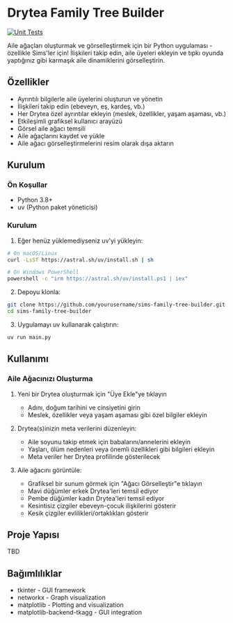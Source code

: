 # Drytea Family Tree Builder

[![Unit Tests](https://github.com/IM-EB/sims_family_tree/actions/workflows/unit-tests-on-push.yml/badge.svg?branch=master)](https://github.com/IM-EB/sims_family_tree/actions/workflows/unit-tests-on-push.yml)

Aile ağaçları oluşturmak ve görselleştirmek için bir Python uygulaması - özellikle Sims'ler için! İlişkileri takip edin, aile üyeleri ekleyin ve tıpkı oyunda yaptığınız gibi karmaşık aile dinamiklerini görselleştirin.

## Özellikler

- Ayrıntılı bilgilerle aile üyelerini oluşturun ve yönetin
- İlişkileri takip edin (ebeveyn, eş, kardeş, vb.)
- Her Drytea özel ayrıntılar ekleyin (meslek, özellikler, yaşam aşaması, vb.)
- Etkileşimli grafiksel kullanıcı arayüzü
- Görsel aile ağacı temsili
- Aile ağaçlarını kaydet ve yükle
- Aile ağacı görselleştirmelerini resim olarak dışa aktarın

## Kurulum

### Ön Koşullar

- Python 3.8+
- uv (Python paket yöneticisi)

### Kurulum

1. Eğer henüz yüklemediyseniz uv'yi yükleyin:
```bash
# On macOS/Linux
curl -LsSf https://astral.sh/uv/install.sh | sh

# On Windows PowerShell
powershell -c "irm https://astral.sh/uv/install.ps1 | iex"
```

2. Depoyu klonla:
```bash
git clone https://github.com/yourusername/sims-family-tree-builder.git
cd sims-family-tree-builder
```

3. Uygulamayı uv kullanarak çalıştırın:
```bash
uv run main.py
```

## Kullanımı

### Aile Ağacınızı Oluşturma

1. Yeni bir Drytea oluşturmak için "Üye Ekle"ye tıklayın
   - Adını, doğum tarihini ve cinsiyetini girin
   - Meslek, özellikler veya yaşam aşaması gibi özel bilgiler ekleyin

2. Drytea(s)inizin meta verilerini düzenleyin:
   - Aile soyunu takip etmek için babalarını/annelerini ekleyin
   - Yaşları, ölüm nedenleri veya önemli özellikleri gibi bilgileri ekleyin
   - Meta veriler her Drytea profilinde gösterilecek

3. Aile ağacını görüntüle:
   - Grafiksel bir sunum görmek için "Ağacı Görselleştir"e tıklayın
   - Mavi düğümler erkek Drytea'leri temsil ediyor
   - Pembe düğümler kadın Drytea'leri temsil ediyor
   - Kesintisiz çizgiler ebeveyn-çocuk ilişkilerini gösterir
   - Kesik çizgiler evlilikleri/ortaklıkları gösterir

## Proje Yapısı

TBD

## Bağımlılıklar

- tkinter - GUI framework
- networkx - Graph visualization
- matplotlib - Plotting and visualization
- matplotlib-backend-tkagg - GUI integration
